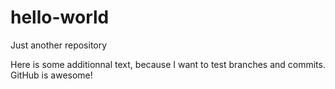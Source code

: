 # hello-world
Just another repository

Here is some additionnal text, because I want to test branches and commits.
GitHub is awesome!
